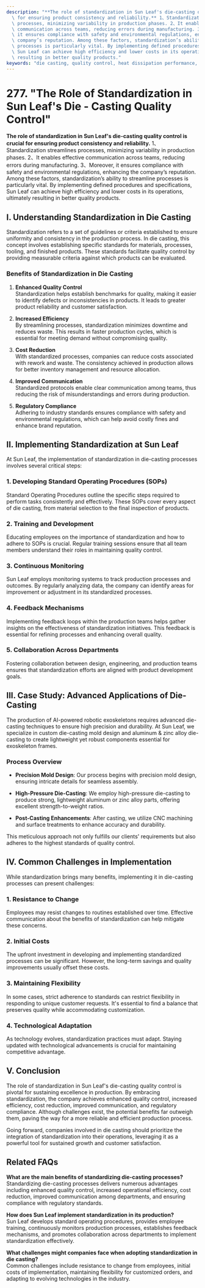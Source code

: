 ```yaml
---
description: "**The role of standardization in Sun Leaf's die-casting quality control is crucial\
  \ for ensuring product consistency and reliability.** 1、Standardization streamlines\
  \ processes, minimizing variability in production phases. 2、It enables effective\
  \ communication across teams, reducing errors during manufacturing. 3、Moreover,\
  \ it ensures compliance with safety and environmental regulations, enhancing the\
  \ company’s reputation. Among these factors, standardization’s ability to streamline\
  \ processes is particularly vital. By implementing defined procedures and specifications,\
  \ Sun Leaf can achieve high efficiency and lower costs in its operations, ultimately\
  \ resulting in better quality products."
keywords: "die casting, quality control, heat dissipation performance, die-cast aluminum"
---
```

# 277. "The Role of Standardization in Sun Leaf's Die - Casting Quality Control"

**The role of standardization in Sun Leaf's die-casting quality control is crucial for ensuring product consistency and reliability.** 1、Standardization streamlines processes, minimizing variability in production phases. 2、It enables effective communication across teams, reducing errors during manufacturing. 3、Moreover, it ensures compliance with safety and environmental regulations, enhancing the company’s reputation. Among these factors, standardization’s ability to streamline processes is particularly vital. By implementing defined procedures and specifications, Sun Leaf can achieve high efficiency and lower costs in its operations, ultimately resulting in better quality products.

## **I. Understanding Standardization in Die Casting**

Standardization refers to a set of guidelines or criteria established to ensure uniformity and consistency in the production process. In die casting, this concept involves establishing specific standards for materials, processes, tooling, and finished products. These standards facilitate quality control by providing measurable criteria against which products can be evaluated.

### **Benefits of Standardization in Die Casting**

1. **Enhanced Quality Control**  
   Standardization helps establish benchmarks for quality, making it easier to identify defects or inconsistencies in products. It leads to greater product reliability and customer satisfaction.

2. **Increased Efficiency**  
   By streamlining processes, standardization minimizes downtime and reduces waste. This results in faster production cycles, which is essential for meeting demand without compromising quality.

3. **Cost Reduction**  
   With standardized processes, companies can reduce costs associated with rework and waste. The consistency achieved in production allows for better inventory management and resource allocation.

4. **Improved Communication**  
   Standardized protocols enable clear communication among teams, thus reducing the risk of misunderstandings and errors during production.

5. **Regulatory Compliance**  
   Adhering to industry standards ensures compliance with safety and environmental regulations, which can help avoid costly fines and enhance brand reputation.

## **II. Implementing Standardization at Sun Leaf**

At Sun Leaf, the implementation of standardization in die-casting processes involves several critical steps:

### **1. Developing Standard Operating Procedures (SOPs)**

Standard Operating Procedures outline the specific steps required to perform tasks consistently and effectively. These SOPs cover every aspect of die casting, from material selection to the final inspection of products.

### **2. Training and Development**

Educating employees on the importance of standardization and how to adhere to SOPs is crucial. Regular training sessions ensure that all team members understand their roles in maintaining quality control.

### **3. Continuous Monitoring**

Sun Leaf employs monitoring systems to track production processes and outcomes. By regularly analyzing data, the company can identify areas for improvement or adjustment in its standardized processes.

### **4. Feedback Mechanisms**

Implementing feedback loops within the production teams helps gather insights on the effectiveness of standardization initiatives. This feedback is essential for refining processes and enhancing overall quality.

### **5. Collaboration Across Departments**

Fostering collaboration between design, engineering, and production teams ensures that standardization efforts are aligned with product development goals.

## **III. Case Study: Advanced Applications of Die-Casting**

The production of AI-powered robotic exoskeletons requires advanced die-casting techniques to ensure high precision and durability. At Sun Leaf, we specialize in custom die-casting mold design and aluminum & zinc alloy die-casting to create lightweight yet robust components essential for exoskeleton frames.

### **Process Overview**

- **Precision Mold Design**: Our process begins with precision mold design, ensuring intricate details for seamless assembly.
  
- **High-Pressure Die-Casting**: We employ high-pressure die-casting to produce strong, lightweight aluminum or zinc alloy parts, offering excellent strength-to-weight ratios. 

- **Post-Casting Enhancements**: After casting, we utilize CNC machining and surface treatments to enhance accuracy and durability.

This meticulous approach not only fulfills our clients' requirements but also adheres to the highest standards of quality control.

## **IV. Common Challenges in Implementation**

While standardization brings many benefits, implementing it in die-casting processes can present challenges:

### **1. Resistance to Change**

Employees may resist changes to routines established over time. Effective communication about the benefits of standardization can help mitigate these concerns.

### **2. Initial Costs**

The upfront investment in developing and implementing standardized processes can be significant. However, the long-term savings and quality improvements usually offset these costs.

### **3. Maintaining Flexibility**

In some cases, strict adherence to standards can restrict flexibility in responding to unique customer requests. It's essential to find a balance that preserves quality while accommodating customization.

### **4. Technological Adaptation**

As technology evolves, standardization practices must adapt. Staying updated with technological advancements is crucial for maintaining competitive advantage.

## **V. Conclusion**

The role of standardization in Sun Leaf's die-casting quality control is pivotal for sustaining excellence in production. By embracing standardization, the company achieves enhanced quality control, increased efficiency, cost reduction, improved communication, and regulatory compliance. Although challenges exist, the potential benefits far outweigh them, paving the way for a more reliable and efficient production process. 

Going forward, companies involved in die casting should prioritize the integration of standardization into their operations, leveraging it as a powerful tool for sustained growth and customer satisfaction.

## **Related FAQs**

**What are the main benefits of standardizing die-casting processes?**  
Standardizing die-casting processes delivers numerous advantages including enhanced quality control, increased operational efficiency, cost reduction, improved communication among departments, and ensuring compliance with regulatory standards.

**How does Sun Leaf implement standardization in its production?**  
Sun Leaf develops standard operating procedures, provides employee training, continuously monitors production processes, establishes feedback mechanisms, and promotes collaboration across departments to implement standardization effectively.

**What challenges might companies face when adopting standardization in die casting?**  
Common challenges include resistance to change from employees, initial costs of implementation, maintaining flexibility for customized orders, and adapting to evolving technologies in the industry.
